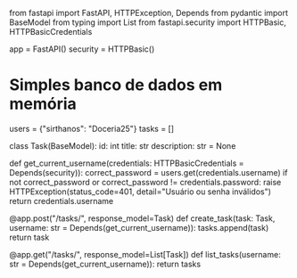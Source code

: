 from fastapi import FastAPI, HTTPException, Depends
from pydantic import BaseModel
from typing import List
from fastapi.security import HTTPBasic, HTTPBasicCredentials

app = FastAPI()
security = HTTPBasic()

# Simples banco de dados em memória
users = {"sirthanos": "Doceria25"}
tasks = []

class Task(BaseModel):
    id: int
    title: str
    description: str = None

def get_current_username(credentials: HTTPBasicCredentials = Depends(security)):
    correct_password = users.get(credentials.username)
    if not correct_password or correct_password != credentials.password:
        raise HTTPException(status_code=401, detail="Usuário ou senha inválidos")
    return credentials.username

@app.post("/tasks/", response_model=Task)
def create_task(task: Task, username: str = Depends(get_current_username)):
    tasks.append(task)
    return task

@app.get("/tasks/", response_model=List[Task])
def list_tasks(username: str = Depends(get_current_username)):
    return tasks
